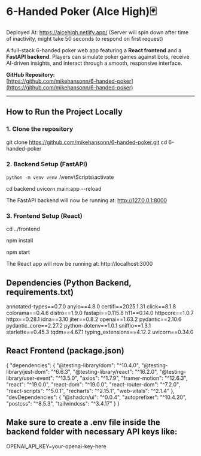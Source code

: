 # 6-Handed Poker (AIce High)🃏
Deployed At: https://aicehigh.netlify.app/ (Server will spin down after time of inactivity, might take 50 seconds to respond on first request)

A full-stack 6-handed poker web app featuring a **React frontend** and a **FastAPI backend**. Players can simulate poker games against bots, receive AI-driven insights, and interact through a smooth, responsive interface.

**GitHub Repository:**  
[https://github.com/mikehansonn/6-handed-poker](https://github.com/mikehansonn/6-handed-poker)

---

## How to Run the Project Locally

### 1. Clone the repository
git clone https://github.com/mikehansonn/6-handed-poker.git
cd 6-handed-poker

### 2. Backend Setup (FastAPI)
```python -m venv venv```
.\venv\Scripts\activate

cd backend
uvicorn main:app --reload

The FastAPI backend will now be running at:  http://127.0.0.1:8000

### 3. Frontend Setup (React) 

cd ../frontend

npm install

npm start

The React app will now be running at: http://localhost:3000
## Dependencies  (Python Backend, requirements.txt)

annotated-types==0.7.0
anyio==4.8.0
certifi==2025.1.31
click==8.1.8
colorama==0.4.6
distro==1.9.0
fastapi==0.115.8
h11==0.14.0
httpcore==1.0.7
httpx==0.28.1
idna==3.10
jiter==0.8.2
openai==1.63.2
pydantic==2.10.6
pydantic_core==2.27.2
python-dotenv==1.0.1
sniffio==1.3.1
starlette==0.45.3
tqdm==4.67.1
typing_extensions==4.12.2
uvicorn==0.34.0

## React Frontend (package.json) 

{
  "dependencies": {
    "@testing-library/dom": "^10.4.0",
    "@testing-library/jest-dom": "^6.6.3",
    "@testing-library/react": "^16.2.0",
    "@testing-library/user-event": "^13.5.0",
    "axios": "^1.7.9",
    "framer-motion": "^12.6.3",
    "react": "^19.0.0",
    "react-dom": "^19.0.0",
    "react-router-dom": "^7.2.0",
    "react-scripts": "^5.0.1",
    "recharts": "^2.15.1",
    "web-vitals": "^2.1.4"
  },
  "devDependencies": {
    "@shadcn/ui": "^0.0.4",
    "autoprefixer": "^10.4.20",
    "postcss": "^8.5.3",
    "tailwindcss": "^3.4.17"
  }
}


## Make sure to create a .env file inside the backend folder with necessary API keys like: 

OPENAI_API_KEY=your-openai-key-here
